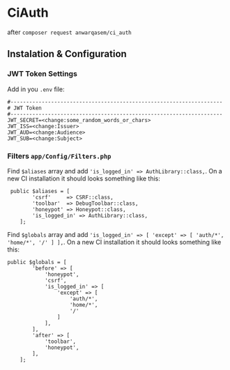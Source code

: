 # CiAuth

after ``composer request anwarqasem/ci_auth``

## Instalation & Configuration

### JWT Token Settings

Add in you ``.env`` file:

```dotenv
#--------------------------------------------------------------------
# JWT Token
#--------------------------------------------------------------------
JWT_SECRET=<change:some_random_words_or_chars>
JWT_ISS=<change:Issuer>
JWT_AUD=<change:Audience>
JWT_SUB=<change:Subject>

```

### Filters ``app/Config/Filters.php``

Find ``$aliases`` array and add ``'is_logged_in' => AuthLibrary::class,``. On a new CI installation it should looks
something like this:

```injectablephp
 public $aliases = [
        'csrf'     => CSRF::class,
        'toolbar'  => DebugToolbar::class,
        'honeypot' => Honeypot::class,
        'is_logged_in' => AuthLibrary::class,
    ];
```

Find ``$globals`` array and add ``'is_logged_in' => [ 'except' => [ 'auth/*', 'home/*', '/' ] ],``. On a new CI installation it should looks
something like this:

```injectablephp
public $globals = [
        'before' => [
            'honeypot',
            'csrf',
            'is_logged_in' => [
                'except' => [
                    'auth/*',
                    'home/*',
                    '/'
                ]
            ],
        ],
        'after' => [
            'toolbar',
            'honeypot',
        ],
    ];
```

